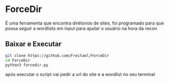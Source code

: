 # ForceDir
É uma ferramenta que encontra dirétorios de sites, foi programado para que possa seguir a wordlists em input para ajudar o usuário na hora da recon

## Baixar e Executar
```bash
git clone https://github.com/Freitael/ForceDir
cd ForceDir
python3 forcedir.py
```

após executar o script vai pedir a url do site e a wordlist no seu terminal
